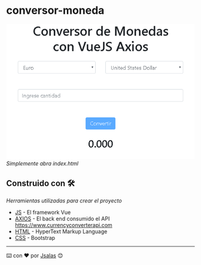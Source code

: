 # conversor-moneda

![screensot pokemon](img/Screenshot_demo.png "Screenshot conversor de monedas")
_Simplemente abra index.html_

## Construido con 🛠️

_Herramientas utilizadas para crear el proyecto_

* [JS](https://vuejs.org/) - El framework Vue
* [AXIOS](https://github.com/axios/axios) - El back end consumido el API https://www.currencyconverterapi.com
* [HTML](#) - HyperText Markup Language
* [CSS](https://getbootstrap.com/) - Bootstrap

---
⌨️ con ❤️ por [Jsalas](https://github.com/Jsalas902) 😊